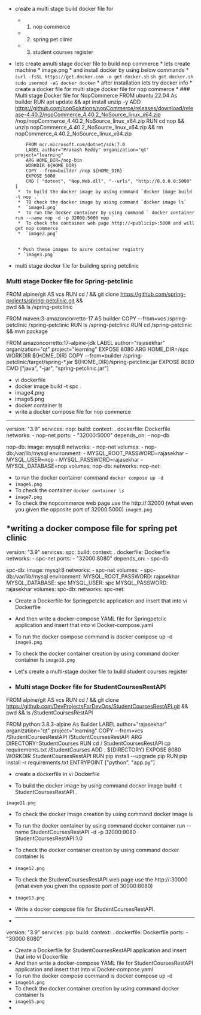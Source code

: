* create a multi stage build docker file for
    * 1. nop commerce
    * 2. spring pet clinic
    * 3. student courses register
* lets create amulti stage docker file to build nop commerce
      * lets create machine 
      * image.png
      * and install docker by using below commands
      * `curl -fsSL https://get.docker.com -o get-docker.sh`
             `sh get-docker.sh`
             `sudo usermod -aG docker docker` 
       * after installation lets try docker info
       * create a docker file for multi stage docker file for nop commerce
       *  ### Multi stage Docker file for NopCommerce
          FROM ubuntu:22.04 As builder
          RUN apt update && apt install unzip -y
          ADD https://github.com/nopSolutions/nopCommerce/releases/download/release-4.40.2/nopCommerce_4.40.2_NoSource_linux_x64.zip /nop/nopCommerce_4.40.2_NoSource_linux_x64.zip
          RUN cd nop && unzip nopCommerce_4.40.2_NoSource_linux_x64.zip && rm nopCommerce_4.40.2_NoSource_linux_x64.zip

          FROM mcr.microsoft.com/dotnet/sdk:7.0
          LABEL author="Prakash Reddy" organization="qt" project="learning"
          ARG HOME_DIR=/nop-bin
          WORKDIR ${HOME_DIR}
          COPY --from=builder /nop ${HOME_DIR}
          EXPOSE 5000
          CMD [ "dotnet", "Nop.Web.dll", "--urls", "http://0.0.0.0:5000" ]
       *  To build the docker image by using command `docker image build -t nop .`
       *  TO check the docker image by using command `docker image ls`  
       *  `image1.png`
       *  To run the docker container by using command ` docker container run --name nop -d -p 32000:5000 nop `      
       *  To check the container web page http://<publicip>:5000 and will get nop commerce
       *  `image2.png`


       * Push these images to azure container registry
       * `image3.png`

* multi stage docker file for building spring petclinic

### Multi stage Docker file for Spring-petclinic
FROM alpine/git AS vcs
RUN cd / && git clone https://github.com/spring-projects/spring-petclinic.git && \
    pwd && ls /spring-petclinic

FROM maven:3-amazoncorretto-17 AS builder
COPY --from=vcs /spring-petclinic /spring-petclinic
RUN ls /spring-petclinic 
RUN cd /spring-petclinic && mvn package

FROM amazoncorretto:17-alpine-jdk
LABEL author="rajasekhar" organization="qt" project="learning"
EXPOSE 8080
ARG HOME_DIR=/spc
WORKDIR ${HOME_DIR}
COPY --from=builder /spring-petclinic/target/spring-*.jar ${HOME_DIR}/spring-petclinic.jar
EXPOSE 8080
CMD ["java", "-jar", "spring-petclinic.jar"]

* vi dockerfile
* docker image build -t spc .
* image4.png
* image5.png
* docker container ls
* write a docker compose file for nop commerce

---
version: "3.9"
services:
  nop:
    build:
      context: .
      dockerfile: Dockerfile
    networks:
      - nop-net
    ports:
      - "32000:5000"
    depends_on:
      - nop-db
      
  nop-db:
    image: mysql:8
    networks:
      - nop-net
    volumes:
      - nop-db:/var/lib/mysql
    environment:
      - MYSQL_ROOT_PASSWORD=rajasekhar
      - MYSQL_USER=nop
      - MYSQL_PASSWORD=rajasekhar
      - MYSQL_DATABASE=nop
volumes:
  nop-db:
networks:
  nop-net:

* to run the docker container command `docker compose up -d`
* `image6.png`
* To check the container `docker container ls`
* `image7.png`
* To check the nopcommerce web page use the http://<publicip>:32000 (what even you given the opposite port of 32000:5000)
`image8.png`

*writing a docker compose file for spring pet clinic
---
version: "3.9"
services:
  spc:
    build:
      context: .
      dockerfile: Dockerfile
    networks:
      - spc-net
    ports:
      - "32000:8080"
    depends_on:
      - spc-db

  spc-db:
    image: mysql:8
    networks:
      - spc-net
    volumes:
      - spc-db:/var/lib/mysql
    environment:
      MYSQL_ROOT_PASSWORD: rajasekhar
      MYSQL_DATABASE: spc
      MYSQL_USER: spc
      MYSQL_PASSWORD: rajasekhar
volumes:
  spc-db:
networks:
  spc-net:


* Create a Dockerfile for Springpetclic application and insert that into vi Dockerfile

* And then write a docker-compose YAML file for Springpetclic application and insert that into vi Docker-compose.yaml

  

* To run the docker compose command is docker compose up -d
`image9.png`

         
* To check the docker container creation by using command docker container ls
`image10.png`

* Let's create a multi-stage docker file to build student courses register
* ### Multi stage Docker file for StudentCoursesRestAPI
FROM alpine/git AS vcs
RUN cd / && git clone https://github.com/DevProjectsForDevOps/StudentCoursesRestAPI.git && \
    pwd && ls /StudentCoursesRestAPI

FROM python:3.8.3-alpine As Builder
LABEL author="rajasekhar" organization="qt" project="learning"
COPY --from=vcs /StudentCoursesRestAPI /StudentCoursesRestAPI
ARG DIRECTORY=StudentCourses
RUN cd / StudentCoursesRestAPI cp requirements.txt /StudentCourses
ADD . ${DIRECTORY}
EXPOSE 8080
WORKDIR StudentCoursesRestAPI
RUN pip install --upgrade pip 
RUN pip install -r requirements.txt
ENTRYPOINT ["python", "app.py"]

* create a dockerfile in vi Dockerfile

* To build the docker image by using command docker image build -t StudentCoursesRestAPI .

`image11.png`

* To check the docker image creation by using command docker image ls
* To run the docker container by using command docker container run --name StudentCoursesRestAPI -d -p 32000:8080 StudentCoursesRestAPI:1.0 
* To check the docker container creation by using command docker container ls
* `image12.png`
* To check the StudentCoursesRestAPI web page use the http://<publicip>:30000 (what even you given the opposite port of 30000:8080)

* `image13.png`

* Write a docker compose file for StudentCoursesRestAPI.
* ---
version: "3.9"
services:
  pip:
    build:
      context: .
      dockerfile: Dockerfile
    ports:
      - "30000:8080"

* Create a Dockerfile for StudentCoursesRestAPI application and insert that into vi Dockerfile
* And then write a docker-compose YAML file for StudentCoursesRestAPI application and insert that into vi Docker-compose.yaml
* To run the docker compose command is docker compose up -d
* `image14.png`
* To check the docker container creation by using command docker container ls
* `image15.png`
* 


       



